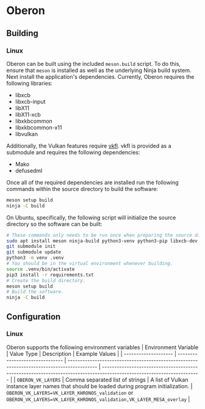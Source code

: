 # Oberon

## Building

### Linux

Oberon can be built using the included `meson.build` script. To do this, ensure that `meson` is installed as well as
the underlying Ninja build system. Next install the application's dependencies. Currently, Oberon requires the
following libraries:
- libxcb
- libxcb-input
- libX11
- libX11-xcb
- libxkbcommon
- libxkbcommon-x11
- libvulkan

Additionally, the Vulkan features require [vkfl](https://github.com/gn0mesort/vkfl). vkfl is provided as a submodule
and requires the following dependencies:
- Mako
- defusedml

Once all of the required dependencies are installed run the following commands within the source directory to build
the software:
```sh
meson setup build
ninja -C build
```

On Ubuntu, specifically, the following script will initialize the source directory so the software can be built:
```sh
# These commands only needs to be run once when preparing the source directory.
sudo apt install meson ninja-build python3-venv python3-pip libxcb-dev libxcb-input-dev libx11-dev libx11-xcb-dev libxkbcommon-dev libxkbcommon-x11-dev libvulkan-dev
git submodule init
git submodule update
python3 -m venv .venv
# You should be in the virtual environment whenever building.
source .venv/bin/activate
pip3 install -r requirements.txt
# Create the build directory.
meson setup build
# Build the software.
ninja -C build
```

## Configuration

### Linux

Oberon supports the following environment variables
| Environment Variable | Value Type                      | Description                                                                                | Example Values                                                                                                         |
| -------------------- | ------------------------------- | ------------------------------------------------------------------------------------------ | ---------------------------------------------------------------------------------------------------------------------- |
| `OBERON_VK_LAYERS`   | Comma separated list of strings | A list of Vulkan instance layer names that should be loaded during program initialization. | `OBERON_VK_LAYERS=VK_LAYER_KHRONOS_validation` or `OBERON_VK_LAYERS=VK_LAYER_KHRONOS_validation,VK_LAYER_MESA_overlay` |
